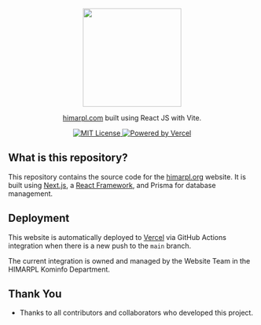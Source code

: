 <p align="center">
  <br />
  <a href="https://www.himarpl.com">
    <picture>
      <source media="(prefers-color-scheme: dark)" srcset="https://cdn.jsdelivr.net/gh/himarplupi/assets-himarpl@v1.3.5/images/logo/logo-landscape-dark.png">
      <img src="https://cdn.jsdelivr.net/gh/himarplupi/assets-himarpl@v1.3.5/images/logo/logo-landscape-light.png" width="200px">
    </picture>
  </a>
</p>

<p align="center">
  <a href="https://www.himarpl.com">himarpl.com</a> built using React JS with Vite.
</p>

<p align="center">
  <a title="MIT License" href="LICENSE">
    <img src="https://img.shields.io/badge/license-MIT-blue" alt="MIT License" />
  </a>
  <a title="Vercel" href="https://vercel.com">
    <picture>
      <source media="(prefers-color-scheme: dark)" srcset="https://img.shields.io/badge/powered%20by-Vercel%20%E2%96%B2-white">
      <img src="https://img.jsdelivr.net/gh/himarplupi/assets-himarpl@v1.3.5/images/logo/logo-landscape-light.png" alt="Powered by Vercel">
    </picture>
  </a>
  <br />
</p>

## What is this repository?

This repository contains the source code for the <a href="https://www.himarpl.org">himarpl.org</a> website. It is built using <a href="https://nextjs.org">Next.js</a>, a <a href="https://react.dev/">React Framework</a>, and Prisma for database management.

## Deployment

This website is automatically deployed to <a href="https://vercel.com">Vercel</a> via GitHub Actions integration when there is a new push to the `main` branch.

The current integration is owned and managed by the Website Team in the HIMARPL Kominfo Department.

## Thank You

- Thanks to all contributors and collaborators who developed this project.
